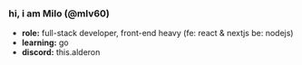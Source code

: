 


  ### hi, i am Milo (@mlv60)</h2>
  * **role:** full-stack developer, front-end heavy (fe: react & nextjs be: nodejs)
  * **learning:** go
  * **discord:** this.alderon
  
  
<!--  <samp>
  <h2>hi, i am Milo (@mlv60)</h2>
    <br>full-stack developer with more heavier focus on front-end (fe: react, nextjs; be: nodejs;)
    <br>currently learning: go
    <br>discord: this.alderon
  </samp>
  
  
-->
